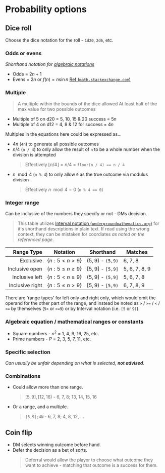 # Probability options

## Dice roll

Choose the dice notation for the roll - `1d20`, `2d6`, etc.

### Odds or evens

_Shorthand notation for [algebraic notations](#algebraic-equation--mathematical-ranges-or-constants)_

- Odds = $2n+1$
- Evens = $2n$ or $f(n)=n\sin{n}$ [Ref (`math.stackexchange.com`)](https://math.stackexchange.com/a/3899831)

### Multiple

> A multiple within the bounds of the dice allowed
  > At least half of the max value for two possible outcomes
  
- Multiple of 5 on d20 = 5, 10, 15 & 20 success = $5n$
- Multiple of 4 on d12 = 4, 8 & 12 for success = $4n$

Multiples in the equations here could be expressed as...

- $4n$ (`4n`) to generate all possible outcomes
- $n / 4$ (`n / 4`) to only allow the result of `n` to be a whole number when the division is attempted
  > Effectively $\lfloor{n / 4}\rfloor = n / 4$ = `floor(n / 4) == n / 4`
- $n\mod4$ (`n % 4`) to only allow `0` as the true outcome via modulus division
  > Effectively $n\mod4=0$ (`n % 4 == 0`)

### Integer range

Can be inclusive of the numbers they specify or not - DMs decision.

> This table utilizes [Interval notation (`undergroundmathematics.org`)](https://undergroundmathematics.org/glossary/interval-notation) for it's shorthand descriptions in plain text. If read using the wrong context, they can be mistaken for coordiates _as noted on the referenced page_.

|      Range Type | Notation              | Shorthand          | Matches       |
| ---------------:|:---------------------:|:------------------:| ------------- |
|       Exclusive | $\{n:5 <   n >   9\}$ | $(5,9)$ - `(5,9)`  | 6, 7, 8       |
|  Inclusive open | $\{n:5 \le n \ge 9\}$ | $[5,9]$ - `[5,9]`  | 5, 6, 7, 8, 9 |
|  Inclusive left | $\{n:5 <   n \ge 9\}$ | $(5,9]$ - `(5,9]`  | 5, 6, 7, 8    |
| Inclusive right | $\{n:5 \le n >   9\}$ | $[5,9)$ - `[5,9)`  | 6, 7, 8, 9    |

There are 'range types' for left only and right only, which would omit the operand for the other part of the range, and instead be noted as `>` / `>=` / `<` / `<=` by themselves (`5<` or `>=9`) or by Interval notation (i.e. `[5` or `9)`).

### Algebraic equation / mathematical ranges or constants

- Square numbers - $n^2$ = 1, 4, 9, 16, 25, etc.
- Prime numbers - $P$ = 2, 3, 5, 7, 11, etc.

### Specific selection

_Can usually be unfair depending on what is selected, **not advised**._

### Combinations

- Could allow more than one range.
  > $[5,9],[12,16)$ - 6, 7, 8; 13, 14, 15, 16
- Or a range, and a multiple.
  > `[5,9];4N` - 6, 7, 8; 4, 8, 12, ...

## Coin flip

- DM selects winning outcome before hand.
- Defer the decision as a bet of sorts.
  > Deferral would allow the player to choose what outcome they want to achieve - matching that outcome is a success for them.
